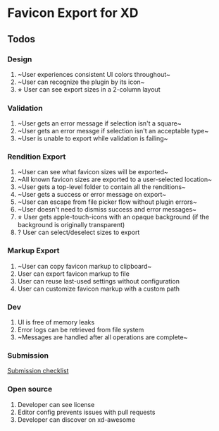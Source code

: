 # Favicon Export for XD

## Todos

### Design

1. ~User experiences consistent UI colors throughout~
1. ~User can recognize the plugin by its icon~
1. ⭐︎ User can see export sizes in a 2-column layout

### Validation

1. ~User gets an error message if selection isn't a square~
1. ~User gets an error messge if selection isn't an acceptable type~
1. ~User is unable to export while validation is failing~

### Rendition Export

1. ~User can see what favicon sizes will be exported~
1. ~All known favicon sizes are exported to a user-selected location~
1. ~User gets a top-level folder to contain all the renditions~
1. ~User gets a success or error message on export~
1. ~User can escape from file picker flow without plugin errors~
1. ~User doesn't need to dismiss success and error messages~
1. ⭐︎ User gets apple-touch-icons with an opaque background (if the background is originally transparent)
1. ? User can select/deselect sizes to export

### Markup Export

1. ~User can copy favicon markup to clipboard~
1. User can export favicon markup to file
1. User can reuse last-used settings without configuration
1. User can customize favicon markup with a custom path

### Dev

1. UI is free of memory leaks
1. Error logs can be retrieved from file system
1. ~Messages are handled after all operations are complete~

### Submission

[Submission checklist](https://adobexdplatform.com/plugin-docs/distribution/submission-checklist.html)

### Open source

1. Developer can see license
1. Editor config prevents issues with pull requests
1. Developer can discover on xd-awesome

